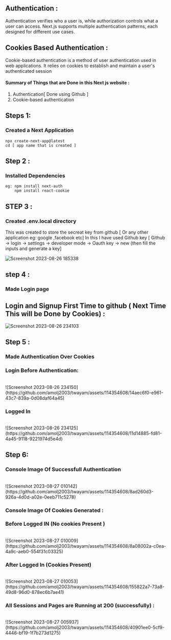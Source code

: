 ##  Authentication :
Authentication verifies who a user is, while authorization controls what a user can access. Next.js supports multiple authentication patterns, each designed for different use cases.

## Cookies Based Authentication :
Cookie-based authentication is a method of user authentication used in web applications. It relies on cookies to establish and maintain a user's authenticated session


#### Summary of Things that are Done in this Next js website :
<ol>
  <li> Authentication[ Done using Github ]</li>
  <li> Cookie-based authentication  </li>
</ol>

## Steps 1:
   ### Created a Next Application 
    npx create-next-app@latest
    cd [ app name that is created ]

## Step 2 :
   ### Installed Dependencies 
    eg: npm install next-auth
        npm install react-cookie

## STEP 3 : 
   ### Created .env.local directory 
   This was created to store the secreat key from github [ Or any other application eg: google ,facebook etc]
   In this I have used Github key 
   [ Github -> login -> settings -> developer mode -> Oauth key -> new (then fill the inputs and generate a key]
   <br>
  
   ![Screenshot 2023-08-26 185338](https://github.com/amolj2003/twayam/assets/114354608/f9148385-ecda-455a-a083-8a6288cfb5e7)

## step 4 :
  ### Made Login page 

## Login and Signup First Time to github ( Next Time This  will be Done by Cookies) :<br>


![Screenshot 2023-08-26 234103](https://github.com/amolj2003/twayam/assets/114354608/210f6c7f-112d-4a8b-b60e-0477beba56bb)

 
## Step 5 :
  ### Made Authentication Over Cookies 

### Login Before Authentication:
<br>
![Screenshot 2023-08-26 234150](https://github.com/amolj2003/twayam/assets/114354608/14aec6f0-e961-43c7-839a-0d08daf64a45)

### Logged In 
<br>
![Screenshot 2023-08-26 234125](https://github.com/amolj2003/twayam/assets/114354608/11d14885-fd81-4a45-9118-9221974d5e4d)

## Step 6: 
 ### Console Image Of  Successfull Authentication 
 <br>
![Screenshot 2023-08-27 010142](https://github.com/amolj2003/twayam/assets/114354608/8ad260d3-926a-4d0d-a02e-0eeb711c5278)

### Console Image Of Cookies Generated : 
### Before Logged IN (No cookies Present )
<br>
![Screenshot 2023-08-27 010009](https://github.com/amolj2003/twayam/assets/114354608/8a08002a-c0ea-4a9c-aeb0-554f31c03325)


### After Logged In (Cookies Present)
<br>
![Screenshot 2023-08-27 010053](https://github.com/amolj2003/twayam/assets/114354608/155822a7-73a8-49d8-96d0-878ec6b7ae41)


### All Sessions and Pages are Running at 200 (successfully) :
<br>
![Screenshot 2023-08-27 005937](https://github.com/amolj2003/twayam/assets/114354608/40901ee0-5cf9-4446-bf19-1f7b273d1275)




